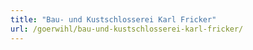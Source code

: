 ```yaml
---
title: "Bau- und Kustschlosserei Karl Fricker"
url: /goerwihl/bau-und-kustschlosserei-karl-fricker/
---
```

